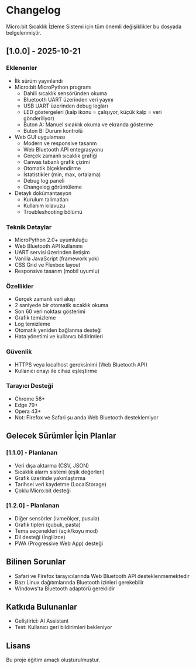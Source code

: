 # Changelog

Micro:bit Sıcaklık İzleme Sistemi için tüm önemli değişiklikler bu dosyada belgelenmiştir.

## [1.0.0] - 2025-10-21

### Eklenenler
- İlk sürüm yayınlandı
- Micro:bit MicroPython programı
  - Dahili sıcaklık sensöründen okuma
  - Bluetooth UART üzerinden veri yayını
  - USB UART üzerinden debug logları
  - LED göstergeleri (kalp ikonu = çalışıyor, küçük kalp = veri gönderiliyor)
  - Buton A: Manuel sıcaklık okuma ve ekranda gösterme
  - Buton B: Durum kontrolü
- Web GUI uygulaması
  - Modern ve responsive tasarım
  - Web Bluetooth API entegrasyonu
  - Gerçek zamanlı sıcaklık grafiği
  - Canvas tabanlı grafik çizimi
  - Otomatik ölçeklendirme
  - İstatistikler (min, max, ortalama)
  - Debug log paneli
  - Changelog görüntüleme
- Detaylı dokümantasyon
  - Kurulum talimatları
  - Kullanım kılavuzu
  - Troubleshooting bölümü

### Teknik Detaylar
- MicroPython 2.0+ uyumluluğu
- Web Bluetooth API kullanımı
- UART servisi üzerinden iletişim
- Vanilla JavaScript (framework yok)
- CSS Grid ve Flexbox layout
- Responsive tasarım (mobil uyumlu)

### Özellikler
- Gerçek zamanlı veri akışı
- 2 saniyede bir otomatik sıcaklık okuma
- Son 60 veri noktası gösterimi
- Grafik temizleme
- Log temizleme
- Otomatik yeniden bağlanma desteği
- Hata yönetimi ve kullanıcı bildirimleri

### Güvenlik
- HTTPS veya localhost gereksinimi (Web Bluetooth API)
- Kullanıcı onayı ile cihaz eşleştirme

### Tarayıcı Desteği
- Chrome 56+
- Edge 79+
- Opera 43+
- Not: Firefox ve Safari şu anda Web Bluetooth desteklemiyor

## Gelecek Sürümler İçin Planlar

### [1.1.0] - Planlanan
- Veri dışa aktarma (CSV, JSON)
- Sıcaklık alarm sistemi (eşik değerleri)
- Grafik üzerinde yakınlaştırma
- Tarihsel veri kaydetme (LocalStorage)
- Çoklu Micro:bit desteği

### [1.2.0] - Planlanan
- Diğer sensörler (ivmeölçer, pusula)
- Grafik tipleri (çubuk, pasta)
- Tema seçenekleri (açık/koyu mod)
- Dil desteği (İngilizce)
- PWA (Progressive Web App) desteği

## Bilinen Sorunlar

- Safari ve Firefox tarayıcılarında Web Bluetooth API desteklenmemektedir
- Bazı Linux dağıtımlarında Bluetooth izinleri gerekebilir
- Windows'ta Bluetooth adaptörü gereklidir

## Katkıda Bulunanlar

- Geliştirici: AI Assistant
- Test: Kullanıcı geri bildirimleri bekleniyor

## Lisans

Bu proje eğitim amaçlı oluşturulmuştur.

